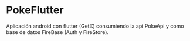 # PokeFlutter
Aplicación android con flutter (GetX) consumiendo la api PokeApi y como base de datos FireBase (Auth y FireStore).
